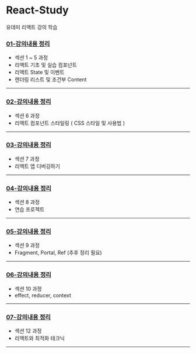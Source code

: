 # React-Study
유데미 리액트 강의 학습

### [01-강의내용 정리](/01-starting-setup/README.md)
- 섹션 1 ~ 5 과정
- 리액트 기초 및 실습 컴포넌트
- 리액트 State 및 이벤트
- 렌더링 리스트 및 조건부 Content

---

### [02-강의내용 정리](/01-starting-project%202/README.md)
- 섹션 6 과정
- 리액트 컴포넌트 스타일링 ( CSS 스타일 및 사용법 )

---

### [03-강의내용 정리](/section_7_debug/README.md)
- 섹션 7 과정
- 리액트 앱 디버깅하기

---

### [04-강의내용 정리](/section_8_prac_pjt/README.md)
- 섹션 8 과정
- 연습 프로젝트

---

### [05-강의내용 정리](/section_9_Fragments_Portlas_Refs/README.md)
- 섹션 9 과정
- Fragment, Portal, Ref (추후 정리 필요)

---

### [06-강의내용 정리](/section_10_effect_reducer_context/README.md)
- 섹션 10 과정
- effect, reducer, context

---

### [07-강의내용 정리](/section_12_behind_react_optimization_tech/README.md)
- 섹션 12 과정
- 리액트와 최적화 테크닉

---